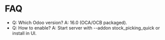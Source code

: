 # FAQ

- Q: Which Odoo version? A: 16.0 (OCA/OCB packaged).
- Q: How to enable? A: Start server with --addon stock_picking_quick or install in UI.
